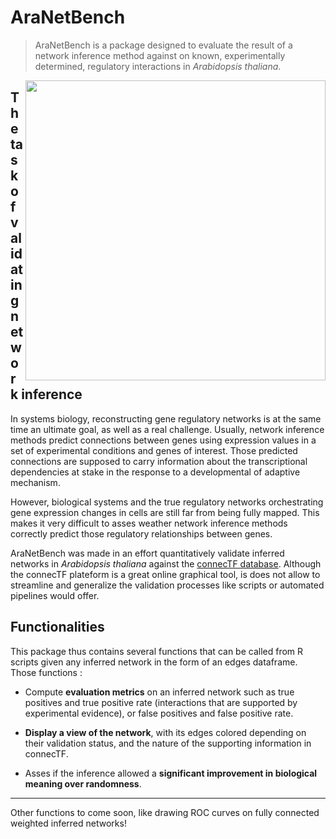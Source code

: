 # AraNetBench

> AraNetBench is a package designed to evaluate the result of a network inference method against on known, experimentally determined, regulatory interactions in *Arabidopsis thaliana*.

<img src="../vignettes/Network.png" align="right" width="480"/>


## The task of validating network inference


In systems biology, reconstructing gene regulatory networks is at the same time an ultimate goal, as well as a real challenge. Usually, network inference methods predict connections between genes using expression values in a set of experimental conditions and genes of interest. Those predicted connections are supposed to carry information about the transcriptional dependencies at stake in the response to a developmental of adaptive mechanism. 

However, biological systems and the true regulatory networks orchestrating gene expression changes in cells are still far from being fully mapped. This makes it very difficult to asses weather network inference methods correctly predict those regulatory relationships between genes.

AraNetBench was made in an effort quantitatively validate inferred networks in *Arabidopsis thaliana* against the [connecTF database](https://connectf.org/). Although the connecTF plateform is a great online graphical tool, is does not allow to streamline and generalize the validation processes like scripts or automated pipelines would offer.

## Functionalities

This package thus contains several functions that can be called from R scripts given any inferred network in the form of an edges dataframe. Those functions :

+ Compute **evaluation metrics** on an inferred network such as true positives and true positive rate (interactions that are supported by experimental evidence), or false positives and false positive rate.

+ **Display a view of the network**, with its edges colored depending on their validation status, and the nature of the supporting information in connecTF.

+ Asses if the inference allowed a **significant improvement in biological meaning over randomness**.

---

Other functions to come soon, like drawing ROC curves on fully connected weighted inferred networks! 
